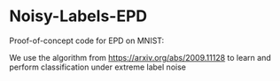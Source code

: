 # Noisy-Labels-EPD
Proof-of-concept code for EPD on MNIST:

We use the algorithm from https://arxiv.org/abs/2009.11128 to learn and perform classification under extreme label noise
